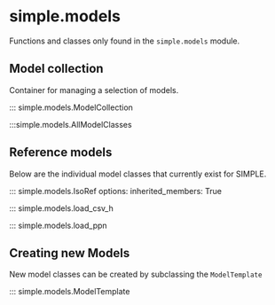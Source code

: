 # simple.models

Functions and classes only found in the ``simple.models`` module.

## Model collection
Container for managing a selection of models.

::: simple.models.ModelCollection
    
:::simple.models.AllModelClasses

## Reference models

Below are the individual model classes that currently exist for SIMPLE.

::: simple.models.IsoRef
    options:
        inherited_members: True

::: simple.models.load_csv_h

::: simple.models.load_ppn

## Creating new Models
New model classes can be created by subclassing the ``ModelTemplate``

::: simple.models.ModelTemplate